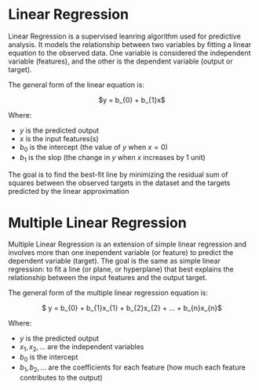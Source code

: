 # Linear Regression

Linear Regression is a supervised leanring algorithm used for predictive analysis. It models the relationship between two variables by fitting a linear equation to the observed data. One variable is considered the independent variable (features), and the other is the dependent variable (output or target).

The general form of the linear equation is:

<p align="center">
$y = b_{0} + b_{1}x$
</p>

Where:
- $y$ is the predicted output
- $x$ is the input features(s)
- $b_{0}$ is the intercept (the value of $y$ when $x=0$)
- $b_{1}$ is the slop (the change in $y$ when $x$ increases by 1 unit)

The goal is to find the best-fit line by minimizing the residual sum of squares between the observed targets in the dataset and the targets predicted by the linear approximation

# Multiple Linear Regression

Multiple Linear Regression is an extension of simple linear regression and involves more than one inependent variable (or feature) to predict the dependent variable (target). The goal is the same as simple linear regression: to fit a line (or plane, or hyperplane) that best explains the relationship between the input features and the output target.

The general form of the multiple linear regression equation is:

<p align="center">
$ y = b_{0} + b_{1}x_{1}  + b_{2}x_{2} + ... + b_{n}x_{n}$
</p>

Where:
- $y$ is the predicted output
- $x_{1},x_{2},...$ are the independent variables
- $b_{0}$ is the intercept
- $b_{1}, b_{2},...$ are the coefficients for each feature (how much each feature contributes to the output)
  
